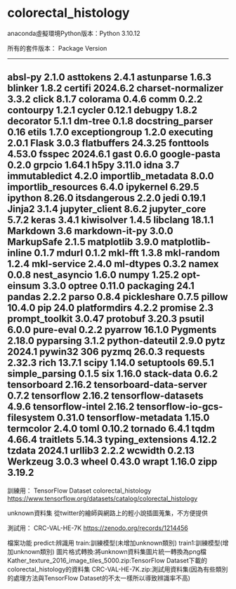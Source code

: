 # colorectal_histology
anaconda虛擬環境Python版本：Python 3.10.12

所有的套件版本：
Package                      Version
---------------------------- --------
absl-py                      2.1.0
asttokens                    2.4.1
astunparse                   1.6.3
blinker                      1.8.2
certifi                      2024.6.2
charset-normalizer           3.3.2
click                        8.1.7
colorama                     0.4.6
comm                         0.2.2
contourpy                    1.2.1
cycler                       0.12.1
debugpy                      1.8.2
decorator                    5.1.1
dm-tree                      0.1.8
docstring_parser             0.16
etils                        1.7.0
exceptiongroup               1.2.0
executing                    2.0.1
Flask                        3.0.3
flatbuffers                  24.3.25
fonttools                    4.53.0
fsspec                       2024.6.1
gast                         0.6.0
google-pasta                 0.2.0
grpcio                       1.64.1
h5py                         3.11.0
idna                         3.7
immutabledict                4.2.0
importlib_metadata           8.0.0
importlib_resources          6.4.0
ipykernel                    6.29.5
ipython                      8.26.0
itsdangerous                 2.2.0
jedi                         0.19.1
Jinja2                       3.1.4
jupyter_client               8.6.2
jupyter_core                 5.7.2
keras                        3.4.1
kiwisolver                   1.4.5
libclang                     18.1.1
Markdown                     3.6
markdown-it-py               3.0.0
MarkupSafe                   2.1.5
matplotlib                   3.9.0
matplotlib-inline            0.1.7
mdurl                        0.1.2
mkl-fft                      1.3.8
mkl-random                   1.2.4
mkl-service                  2.4.0
ml-dtypes                    0.3.2
namex                        0.0.8
nest_asyncio                 1.6.0
numpy                        1.25.2
opt-einsum                   3.3.0
optree                       0.11.0
packaging                    24.1
pandas                       2.2.2
parso                        0.8.4
pickleshare                  0.7.5
pillow                       10.4.0
pip                          24.0
platformdirs                 4.2.2
promise                      2.3
prompt_toolkit               3.0.47
protobuf                     3.20.3
psutil                       6.0.0
pure-eval                    0.2.2
pyarrow                      16.1.0
Pygments                     2.18.0
pyparsing                    3.1.2
python-dateutil              2.9.0
pytz                         2024.1
pywin32                      306
pyzmq                        26.0.3
requests                     2.32.3
rich                         13.7.1
scipy                        1.14.0
setuptools                   69.5.1
simple_parsing               0.1.5
six                          1.16.0
stack-data                   0.6.2
tensorboard                  2.16.2
tensorboard-data-server      0.7.2
tensorflow                   2.16.2
tensorflow-datasets          4.9.6
tensorflow-intel             2.16.2
tensorflow-io-gcs-filesystem 0.31.0
tensorflow-metadata          1.15.0
termcolor                    2.4.0
toml                         0.10.2
tornado                      6.4.1
tqdm                         4.66.4
traitlets                    5.14.3
typing_extensions            4.12.2
tzdata                       2024.1
urllib3                      2.2.2
wcwidth                      0.2.13
Werkzeug                     3.0.3
wheel                        0.43.0
wrapt                        1.16.0
zipp                         3.19.2
-------------------------------------
訓練用：
TensorFlow Dataset colorectal_histology
https://www.tensorflow.org/datasets/catalog/colorectal_histology

unknown資料集
從twitter的繪師與網路上的輕小說插圖蒐集，不方便提供

測試用：
CRC-VAL-HE-7K
https://zenodo.org/records/1214456

檔案功能
predict:辨識用
train:訓練模型(未增加unknown類別)
train1:訓練模型(增加unknown類別)
圖片格式轉換:將unknown資料集圖片統一轉換為png檔
Kather_texture_2016_image_tiles_5000.zip:TensorFlow Dataset下載的colorectal_histology的資料集
CRC-VAL-HE-7K.zip:測試用資料集(因為有些類別的處理方法與TensorFlow Dataset的不太一樣所以導致辨識率不高)
